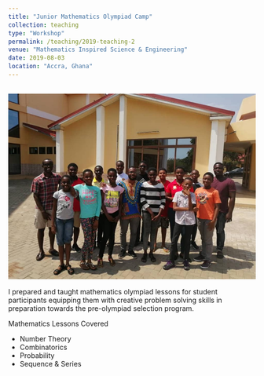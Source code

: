 ```yaml
---
title: "Junior Mathematics Olympiad Camp"
collection: teaching
type: "Workshop"
permalink: /teaching/2019-teaching-2
venue: "Mathematics Inspired Science & Engineering"
date: 2019-08-03
location: "Accra, Ghana"
---
```


<br/><img src='/images/mise_prog.jpg'> <br/>

I prepared and taught mathematics olympiad lessons for student participants equipping them with creative problem solving skills in preparation towards the pre-olympiad selection program. 

Mathematics Lessons Covered 
* Number Theory
* Combinatorics
* Probability
* Sequence & Series
 

